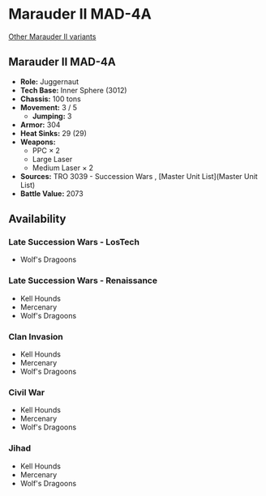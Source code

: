 # Marauder II MAD-4A 

[Other Marauder II variants](../marauder_ii.md) 

## Marauder II MAD-4A 

- **Role:** Juggernaut 
- **Tech Base:** Inner Sphere (3012) 
- **Chassis:** 100 tons 
- **Movement:** 3 / 5 
  - **Jumping:** 3 
- **Armor:** 304 
- **Heat Sinks:** 29 (29) 
- **Weapons:** 
  - PPC × 2 
  - Large Laser 
  - Medium Laser × 2 
- **Sources:** TRO 3039 - Succession Wars , [Master Unit List](Master Unit List) 
- **Battle Value:** 2073 

## Availability 

### Late Succession Wars - LosTech 

- Wolf's Dragoons 

### Late Succession Wars - Renaissance 

- Kell Hounds 
- Mercenary 
- Wolf's Dragoons 

### Clan Invasion 

- Kell Hounds 
- Mercenary 
- Wolf's Dragoons 

### Civil War 

- Kell Hounds 
- Mercenary 
- Wolf's Dragoons 

### Jihad 

- Kell Hounds 
- Mercenary 
- Wolf's Dragoons 

